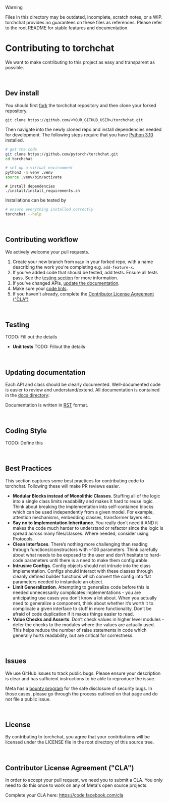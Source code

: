 > [!WARNING]
> Files in this directory may be outdated, incomplete, scratch notes, or a WIP. torchchat provides no guarantees on these files as references. Please refer to the root README for stable features and documentation.


# Contributing to torchchat
We want to make contributing to this project as easy and transparent as possible.

&nbsp;

## Dev install
You should first [fork](https://docs.github.com/en/pull-requests/collaborating-with-pull-requests/working-with-forks/fork-a-repo) the torchchat repository
and then clone your forked repository.

```git clone https://github.com/<YOUR_GITHUB_USER>/torchchat.git```

Then navigate into the newly cloned repo and install dependencies needed for development.
The following steps require that you have [Python 3.10](https://www.python.org/downloads/release/python-3100/) installed.

[skip default]: begin
```bash
# get the code
git clone https://github.com/pytorch/torchchat.git
cd torchchat

# set up a virtual environment
python3 -m venv .venv
source .venv/bin/activate
```
[skip default]: end
```
# install dependencies
./install/install_requirements.sh
```

Installations can be tested by

```bash
# ensure everything installed correctly
torchchat --help
```

&nbsp;

## Contributing workflow
We actively welcome your pull requests.

1. Create your new branch from `main` in your forked repo, with a name describing the work you're completing e.g. `add-feature-x`.
2. If you've added code that should be tested, add tests. Ensure all tests pass. See the [testing section](#testing) for more information.
3. If you've changed APIs, [update the documentation](#updating-documentation).
4. Make sure your [code lints](#coding-style).
5. If you haven't already, complete the [Contributor License Agreement ("CLA")](#contributor-license-agreement-cla)

&nbsp;

## Testing
TODO: Fill out the details

- **Unit tests**
TODO: Fillout the details

&nbsp;

## Updating documentation
Each API and class should be clearly documented. Well-documented code is easier to review and understand/extend. All documentation is contained in the [docs directory](docs/):


Documentation is written in [RST](https://www.sphinx-doc.org/en/master/usage/restructuredtext/basics.html) format.


&nbsp;

## Coding Style
TODO: Define this

&nbsp;

## Best Practices

This section captures some best practices for contributing code to torchchat. Following these will make PR reviews easier.

- **Modular Blocks instead of Monolithic Classes**. Stuffing all of the logic into a single class limits readability and makes it hard to reuse logic. Think about breaking the implementation into self-contained blocks which can be used independently from a given model. For example, attention mechanisms, embedding classes, transformer layers etc.
- **Say no to Implementation Inheritance**. You really don’t need it AND it makes the code much harder to understand or refactor since the logic is spread across many files/classes. Where needed, consider using Protocols.
- **Clean Interfaces**. There’s nothing more challenging than reading through functions/constructors with ~100 parameters. Think carefully about what needs to be exposed to the user and don’t hesitate to hard-code parameters until there is a need to make them configurable.
- **Intrusive Configs**. Config objects should not intrude into the class implementation. Configs should interact with these classes through cleanly defined builder functions which convert the config into flat parameters needed to instantiate an object.
- **Limit Generalization**. Attempting to generalize code before this is needed unnecessarily complicates implementations - you are anticipating use cases you don’t know a lot about. When you actually need to generalize a component, think about whether it’s worth it to complicate a given interface to stuff in more functionality. Don’t be afraid of code duplication if it makes things easier to read.
- **Value Checks and Asserts**. Don’t check values in higher level modules - defer the checks to the modules where the values are actually used. This helps reduce the number of raise statements in code which generally hurts readability, but are critical for correctness.

&nbsp;

## Issues
We use GitHub issues to track public bugs. Please ensure your description is clear and has sufficient instructions to be able to reproduce the issue.

Meta has a [bounty program](https://www.facebook.com/whitehat/) for the safe disclosure of security bugs. In those cases, please go through the process outlined on that page and do not file a public issue.

&nbsp;

## License
By contributing to torchchat, you agree that your contributions will be licensed under the LICENSE file in the root directory of this source tree.

&nbsp;

## Contributor License Agreement ("CLA")
In order to accept your pull request, we need you to submit a CLA. You only need to do this once to work on any of Meta's open source projects.

Complete your CLA here: <https://code.facebook.com/cla>

&nbsp;
